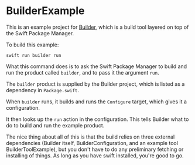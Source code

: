 # BuilderExample

This is an example project for [Builder](https://github.com/elegantchaos/Builder), which is a build tool layered on top of the Swift Package Manager.

To build this example:

```
swift run builder run
```

What this command does is to ask the Swift Package Manager to build and run the product called `builder`, and to pass it the argument `run`.

The `builder` product is supplied by the Builder project, which is listed as a dependency in `Package.swift`.

When `builder` runs, it builds and runs the `Configure` target, which gives it a configuration.

It then looks up the `run` action in the configuration. This tells Builder what to do to build and run the example product.

The nice thing about all of this is that the build relies on three external dependencies (Builder itself, BuilderConfiguration, and an example tool BuilderToolExample), but you don't have to do any preliminary fetching or installing of things. As long as you have swift installed, you're good to go.
